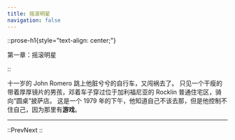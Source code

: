 ```yaml
---
title: 摇滚明星
navigation: false
---
```


::prose-h1{style="text-align: center;"}

第一章：摇滚明星

::

十一岁的 John Romero 跳上他脏兮兮的自行车，又闯祸去了。
只见一个干瘦的带着厚厚镜片的男孩，邓着车子穿过位于加利福尼亚的 Rocklin 普通住宅区，骑向“圆桌”披萨店。
这是一个 1979 年的下午，他知道自己不该去那，但是他控制不住自己，因为那里有**游戏**。

---

::PrevNext
::
